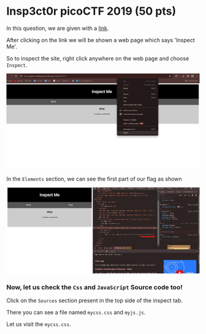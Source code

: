 # Insp3ct0r picoCTF 2019 (50 pts)

In this question, we are given with a [link](https://jupiter.challenges.picoctf.org/problem/41511/). 

After clicking on the link we will be shown a web page which says 'Inspect Me'.

So to inspect the site, right click anywhere on the web page and choose ```Inspect```.

![webpage](files/inspectingthesite.png)


In the ```Elements``` section, we can see the first part of our flag as shown 

![1stpart](files/inspect1st.png)


### Now, let us check the ```Css``` and ```JavaScript``` Source code too!

Click on the ```Sources``` section present in the top side of the inspect tab.

There you can see a file named ```mycss.css``` and ```myjs.js```.

Let us visit the ```mycss.css```.

